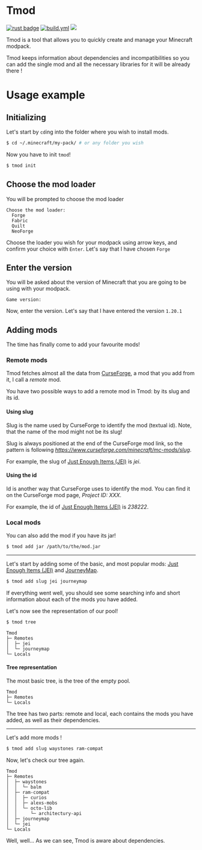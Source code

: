 # Tmod

[![rust badge](https://img.shields.io/static/v1?label=Made%20with&message=Rust&logo=rust&labelColor=e82833&color=b11522)](https://www.rust-lang.org)
[![build.yml](https://github.com/bgdnrvsky/tmod/actions/workflows/rust.yml/badge.svg)](https://github.com/bgdnrvsky/tmod/actions/workflows/rust.yml)
![](https://tokei.rs/b1/github/bgdnrvsky/tmod)

Tmod is a tool that allows you to quickly create and manage your Minecraft modpack.

Tmod keeps information about dependencies and incompatibilities so you can add the single mod and all the necessary libraries for it will be already there !

# Usage example

## Initializing
Let's start by `cd`ing into the folder where you wish to install mods.

```sh
$ cd ~/.minecraft/my-pack/ # or any folder you wish
```

Now you have to init `tmod`!

```sh
$ tmod init
```

## Choose the mod loader
You will be prompted to choose the mod loader

```
Choose the mod loader:
  Forge
  Fabric
  Quilt
  NeoForge
```

Choose the loader you wish for your modpack using arrow keys, and confirm your choice with `Enter`. Let's say that I have chosen `Forge`

## Enter the version
You will be asked about the version of Minecraft that you are going to be using with your modpack.

`Game version:`

Now, enter the version. Let's say that I have entered the version `1.20.1`

## Adding mods

The time has finally come to add your favourite mods!

### Remote mods

Tmod fetches almost all the data from [CurseForge](https://www.curseforge.com/), a mod that you add from it, I call a _remote_ mod.

You have two possible ways to add a remote mod in Tmod: by its slug and its id.

#### Using slug

Slug is the name used by CurseForge to identify the mod (textual id). Note, that the name of the mod might not be its slug!

Slug is always positioned at the end of the CurseForge mod link, so the pattern is following _https://www.curseforge.com/minecraft/mc-mods/slug_.

For example, the slug of [Just Enough Items (JEI)](https://www.curseforge.com/minecraft/mc-mods/jei) is _jei_.

#### Using the id

Id is another way that CurseForge uses to identify the mod. You can find it on the CurseForge mod page, _Project ID: XXX_.

For example, the id of [Just Enough Items (JEI)](https://www.curseforge.com/minecraft/mc-mods/jei) is _238222_.

### Local mods

You can also add the mod if you have its jar!

```sh
$ tmod add jar /path/to/the/mod.jar
```

***

Let's start by adding some of the basic, and most popular mods: [Just Enough Items (JEI)](https://www.curseforge.com/minecraft/mc-mods/jei) and [JourneyMap](https://www.curseforge.com/minecraft/mc-mods/journeymap).

```sh
$ tmod add slug jei journeymap
```

If everything went well, you should see some searching info and short information about each of the mods you have added.

Let's now see the representation of our pool!

```sh
$ tmod tree
```
```
Tmod
├─ Remotes
│  ├─ jei
│  └─ journeymap
└─ Locals
```

#### Tree representation

The most basic tree, is the tree of the empty pool.

```
Tmod
├─ Remotes
└─ Locals
```

The tree has two parts: remote and local, each contains the mods you have added, as well as their dependencies.

***

Let's add more mods !

```sh
$ tmod add slug waystones ram-compat
```

Now, let's check our tree again.

```
Tmod
├─ Remotes
│  ├─ waystones
│  │  └─ balm
│  ├─ ram-compat
│  │  ├─ curios
│  │  ├─ alexs-mobs
│  │  └─ octo-lib
│  │     └─ architectury-api
│  ├─ journeymap
│  └─ jei
└─ Locals
```

Well, well... As we can see, Tmod is aware about dependencies.
